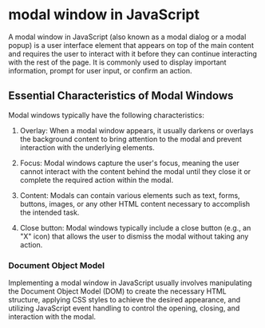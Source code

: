 # modal window in JavaScript

A modal window in JavaScript (also known as a modal dialog or a modal popup) is a user interface element that appears on top of the main content and requires the user to interact with it before they can continue interacting with the rest of the page. It is commonly used to display important information, prompt for user input, or confirm an action.

## Essential Characteristics of Modal Windows

Modal windows typically have the following characteristics:

1. Overlay: When a modal window appears, it usually darkens or overlays the background content to bring attention to the modal and prevent interaction with the underlying elements.

2. Focus: Modal windows capture the user's focus, meaning the user cannot interact with the content behind the modal until they close it or complete the required action within the modal.

3. Content: Modals can contain various elements such as text, forms, buttons, images, or any other HTML content necessary to accomplish the intended task.

4. Close button: Modal windows typically include a close button (e.g., an "X" icon) that allows the user to dismiss the modal without taking any action.

### Document Object Model

Implementing a modal window in JavaScript usually involves manipulating the Document Object Model (DOM) to create the necessary HTML structure, applying CSS styles to achieve the desired appearance, and utilizing JavaScript event handling to control the opening, closing, and interaction with the modal.
